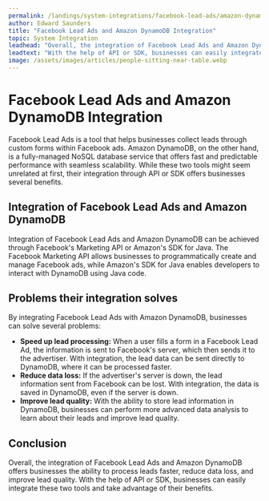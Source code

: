 ```yaml
---
permalink: /landings/system-integrations/facebook-lead-ads/amazon-dynamodb
author: Edward Saunders
title: "Facebook Lead Ads and Amazon DynamoDB Integration"
topic: System Integration
leadhead: "Overall, the integration of Facebook Lead Ads and Amazon DynamoDB offers businesses the ability to process leads faster, reduce data loss, and improve lead quality"
leadtext: "With the help of API or SDK, businesses can easily integrate these two tools and take advantage of their benefits."
image: /assets/images/articles/people-sitting-near-table.webp
---
```

<div class="arttext">
  <h1>Facebook Lead Ads and Amazon DynamoDB Integration</h1>

  <p>Facebook Lead Ads is a tool that helps businesses collect leads through custom forms within Facebook ads. Amazon DynamoDB, on the other hand, is a fully-managed NoSQL database service that offers fast and predictable performance with seamless scalability. While these two tools might seem unrelated at first, their integration through API or SDK offers businesses several benefits.</p>

  <h2>Integration of Facebook Lead Ads and Amazon DynamoDB</h2>

  <p>Integration of Facebook Lead Ads and Amazon DynamoDB can be achieved through Facebook's Marketing API or Amazon's SDK for Java. The Facebook Marketing API allows businesses to programmatically create and manage Facebook ads, while Amazon's SDK for Java enables developers to interact with DynamoDB using Java code.</p>

  <h2>Problems their integration solves</h2>

  <p>By integrating Facebook Lead Ads with Amazon DynamoDB, businesses can solve several problems:</p>
  <ul>
    <li><b>Speed up lead processing:</b> When a user fills a form in a Facebook Lead Ad, the information is sent to Facebook's server, which then sends it to the advertiser. With integration, the lead data can be sent directly to DynamoDB, where it can be processed faster.</li>
    <li><b>Reduce data loss:</b> If the advertiser's server is down, the lead information sent from Facebook can be lost. With integration, the data is saved in DynamoDB, even if the server is down.</li>
    <li><b>Improve lead quality:</b> With the ability to store lead information in DynamoDB, businesses can perform more advanced data analysis to learn about their leads and improve lead quality.</li>
  </ul>

  <h2>Conclusion</h2>

  <p>Overall, the integration of Facebook Lead Ads and Amazon DynamoDB offers businesses the ability to process leads faster, reduce data loss, and improve lead quality. With the help of API or SDK, businesses can easily integrate these two tools and take advantage of their benefits.</p>

</div>